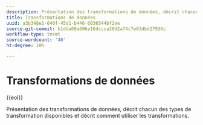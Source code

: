```yaml
---
description: Présentation des transformations de données, décrit chacun des types de transformation disponibles et décrit comment utiliser les transformations.
title: Transformations de données
uuid: a3b348e1-640f-45d1-b446-0036544bf2ee
source-git-commit: b1dda69a606a16dccca30d2a74c7e63dbd27936c
workflow-type: tm+mt
source-wordcount: '40'
ht-degree: 10%

---
```



# Transformations de données

{{eol}}

Présentation des transformations de données, décrit chacun des types de transformation disponibles et décrit comment utiliser les transformations.
